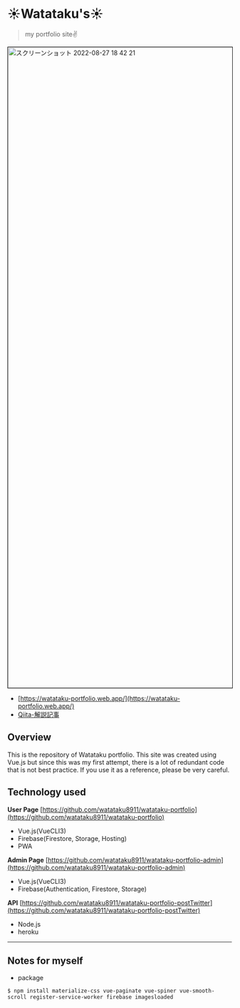 # ☀️Watataku's☀️

> my portfolio site✌️

<img width="1436" style="border: solid 1px black" alt="スクリーンショット 2022-08-27 18 42 21" src="https://user-images.githubusercontent.com/39507718/187024760-1f5ac57a-2823-4167-a23c-5eb2f92b5239.png">


- [https://watataku-portfolio.web.app/](https://watataku-portfolio.web.app/)
- [Qiita-解説記事](https://qiita.com/watataku8911/items/bb68616a11824345675d)

## Overview
This is the repository of Watataku portfolio. This site was created using Vue.js but since this was my first attempt, there is a lot of redundant code that is not best practice. If you use it as a reference, please be very careful.

## Technology used

**User Page**
[https://github.com/watataku8911/watataku-portfolio](https://github.com/watataku8911/watataku-portfolio)

- Vue.js(VueCLI3)
- Firebase(Firestore, Storage, Hosting)
- PWA

**Admin Page**
[https://github.com/watataku8911/watataku-portfolio-admin](https://github.com/watataku8911/watataku-portfolio-admin)

- Vue.js(VueCLI3)
- Firebase(Authentication, Firestore, Storage)

**API**
[https://github.com/watataku8911/watataku-portfolio-postTwitter](https://github.com/watataku8911/watataku-portfolio-postTwitter)

- Node.js
- heroku

<hr>

## Notes for myself
- package
```
$ npm install materialize-css vue-paginate vue-spiner vue-smooth-scroll register-service-worker firebase imagesloaded
```
